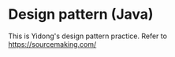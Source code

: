 # Design pattern (Java)
This is Yidong's design pattern practice. Refer to <https://sourcemaking.com/>